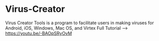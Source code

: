 # Virus-Creator
Virus Creator Tools is a program to facilitate users in making viruses for Android, iOS, Windows, Mac OS, and Virtex Full Tutorial ——> https://youtu.be/-BAOpSRyOvM
